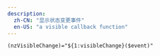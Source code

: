 ```yaml
---
description:
  zh-CN: "显示状态变更事件"
  en-US: "a visible callback function"
---
```


```html
(nzVisibleChange)="${1:visibleChange}($event)"
```
